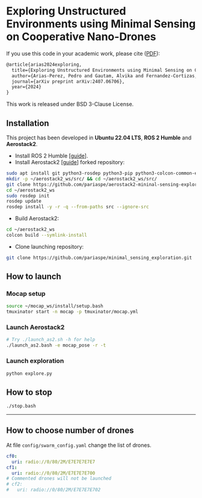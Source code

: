 # Exploring Unstructured Environments using Minimal Sensing on Cooperative Nano-Drones
If you use this code in your academic work, please cite ([PDF](https://doi.org/10.48550/arXiv.2407.06706)):

```latex
@article{arias2024exploring,
  title={Exploring Unstructured Environments using Minimal Sensing on Cooperative Nano-Drones},
  author={Arias-Perez, Pedro and Gautam, Alvika and Fernandez-Cortizas, Miguel and Perez-Saura, David and Saripalli, Srikanth and Campoy, Pascual},
  journal={arXiv preprint arXiv:2407.06706},
  year={2024}
}
```

This work is released under BSD 3-Clause License.

## Installation
This project has been developed in **Ubuntu 22.04 LTS**, **ROS 2 Humble** and **Aerostack2**.

- Install ROS 2 Humble [[guide](https://docs.ros.org/en/humble/Installation/Ubuntu-Install-Debs.html)].
- Install Aerostack2 [[guide](https://aerostack2.github.io/_00_getting_started/source_install.html)] forked repository:
```bash
sudo apt install git python3-rosdep python3-pip python3-colcon-common-extensions -y  # previous deps
mkdir -p ~/aerostack2_ws/src/ && cd ~/aerostack2_ws/src/
git clone https://github.com/pariaspe/aerostack2-mininal-sensing-exploration.git
cd ~/aerostack2_ws
sudo rosdep init
rosdep update
rosdep install -y -r -q --from-paths src --ignore-src
```
- Build Aerostack2:
```bash
cd ~/aerostack2_ws
colcon build --symlink-install
```
- Clone launching repository:
```bash
git clone https://github.com/pariaspe/minimal_sensing_exploration.git
```

## How to launch
### Mocap setup
```bash
source ~/mocap_ws/install/setup.bash
tmuxinator start -n mocap -p tmuxinator/mocap.yml
```

### Launch Aerostack2
```bash
# Try ./launch_as2.sh -h for help
./launch_as2.bash -e mocap_pose -r -t
```

### Launch exploration
```bash
python explore.py
```

## How to stop
```bash
./stop.bash
```

---

## How to choose number of drones
At file `config/swarm_config.yaml` change the list of drones.
```yml
cf0:
  uri: radio://0/80/2M/E7E7E7E7E7
cf1:
  uri: radio://0/80/2M/E7E7E7E700
# Commented drones will not be launched
# cf2:
#   uri: radio://0/80/2M/E7E7E7E702
```